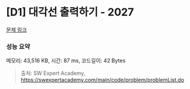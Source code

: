 # [D1] 대각선 출력하기 - 2027 

[문제 링크](https://swexpertacademy.com/main/code/problem/problemDetail.do?contestProbId=AV5QFuZ6As0DFAUq) 

### 성능 요약

메모리: 43,516 KB, 시간: 87 ms, 코드길이: 42 Bytes



> 출처: SW Expert Academy, https://swexpertacademy.com/main/code/problem/problemList.do